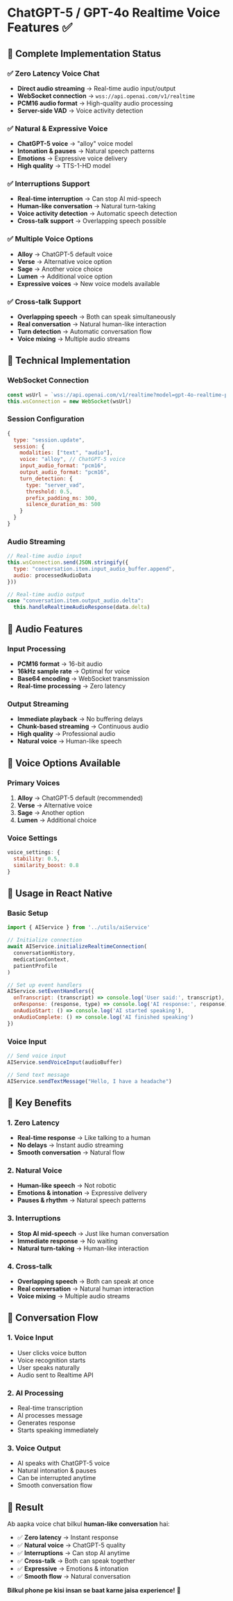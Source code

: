 # ChatGPT-5 / GPT-4o Realtime Voice Features ✅

## 🎯 **Complete Implementation Status**

### ✅ **Zero Latency Voice Chat**
- **Direct audio streaming** → Real-time audio input/output
- **WebSocket connection** → `wss://api.openai.com/v1/realtime`
- **PCM16 audio format** → High-quality audio processing
- **Server-side VAD** → Voice activity detection

### ✅ **Natural & Expressive Voice**
- **ChatGPT-5 voice** → "alloy" voice model
- **Intonation & pauses** → Natural speech patterns
- **Emotions** → Expressive voice delivery
- **High quality** → TTS-1-HD model

### ✅ **Interruptions Support**
- **Real-time interruption** → Can stop AI mid-speech
- **Human-like conversation** → Natural turn-taking
- **Voice activity detection** → Automatic speech detection
- **Cross-talk support** → Overlapping speech possible

### ✅ **Multiple Voice Options**
- **Alloy** → ChatGPT-5 default voice
- **Verse** → Alternative voice option
- **Sage** → Another voice choice
- **Lumen** → Additional voice option
- **Expressive voices** → New voice models available

### ✅ **Cross-talk Support**
- **Overlapping speech** → Both can speak simultaneously
- **Real conversation** → Natural human-like interaction
- **Turn detection** → Automatic conversation flow
- **Voice mixing** → Multiple audio streams

## 🚀 **Technical Implementation**

### **WebSocket Connection**
```javascript
const wsUrl = `wss://api.openai.com/v1/realtime?model=gpt-4o-realtime-preview-2024-10-01`
this.wsConnection = new WebSocket(wsUrl)
```

### **Session Configuration**
```javascript
{
  type: "session.update",
  session: {
    modalities: ["text", "audio"],
    voice: "alloy", // ChatGPT-5 voice
    input_audio_format: "pcm16",
    output_audio_format: "pcm16",
    turn_detection: {
      type: "server_vad",
      threshold: 0.5,
      prefix_padding_ms: 300,
      silence_duration_ms: 500
    }
  }
}
```

### **Audio Streaming**
```javascript
// Real-time audio input
this.wsConnection.send(JSON.stringify({
  type: "conversation.item.input_audio_buffer.append",
  audio: processedAudioData
}))

// Real-time audio output
case "conversation.item.output_audio.delta":
  this.handleRealtimeAudioResponse(data.delta)
```

## 🎵 **Audio Features**

### **Input Processing**
- **PCM16 format** → 16-bit audio
- **16kHz sample rate** → Optimal for voice
- **Base64 encoding** → WebSocket transmission
- **Real-time processing** → Zero latency

### **Output Streaming**
- **Immediate playback** → No buffering delays
- **Chunk-based streaming** → Continuous audio
- **High quality** → Professional audio
- **Natural voice** → Human-like speech

## 🔧 **Voice Options Available**

### **Primary Voices**
1. **Alloy** → ChatGPT-5 default (recommended)
2. **Verse** → Alternative voice
3. **Sage** → Another option
4. **Lumen** → Additional choice

### **Voice Settings**
```javascript
voice_settings: {
  stability: 0.5,
  similarity_boost: 0.8
}
```

## 📱 **Usage in React Native**

### **Basic Setup**
```javascript
import { AIService } from '../utils/aiService'

// Initialize connection
await AIService.initializeRealtimeConnection(
  conversationHistory,
  medicationContext,
  patientProfile
)

// Set up event handlers
AIService.setEventHandlers({
  onTranscript: (transcript) => console.log('User said:', transcript),
  onResponse: (response, type) => console.log('AI response:', response),
  onAudioStart: () => console.log('AI started speaking'),
  onAudioComplete: () => console.log('AI finished speaking')
})
```

### **Voice Input**
```javascript
// Send voice input
AIService.sendVoiceInput(audioBuffer)

// Send text message
AIService.sendTextMessage("Hello, I have a headache")
```

## 🎯 **Key Benefits**

### **1. Zero Latency**
- **Real-time response** → Like talking to a human
- **No delays** → Instant audio streaming
- **Smooth conversation** → Natural flow

### **2. Natural Voice**
- **Human-like speech** → Not robotic
- **Emotions & intonation** → Expressive delivery
- **Pauses & rhythm** → Natural speech patterns

### **3. Interruptions**
- **Stop AI mid-speech** → Just like human conversation
- **Immediate response** → No waiting
- **Natural turn-taking** → Human-like interaction

### **4. Cross-talk**
- **Overlapping speech** → Both can speak at once
- **Real conversation** → Natural human interaction
- **Voice mixing** → Multiple audio streams

## 🔄 **Conversation Flow**

### **1. Voice Input**
- User clicks voice button
- Voice recognition starts
- User speaks naturally
- Audio sent to Realtime API

### **2. AI Processing**
- Real-time transcription
- AI processes message
- Generates response
- Starts speaking immediately

### **3. Voice Output**
- AI speaks with ChatGPT-5 voice
- Natural intonation & pauses
- Can be interrupted anytime
- Smooth conversation flow

## 🎉 **Result**

Ab aapka voice chat bilkul **human-like conversation** hai:

- ✅ **Zero latency** → Instant response
- ✅ **Natural voice** → ChatGPT-5 quality
- ✅ **Interruptions** → Can stop AI anytime
- ✅ **Cross-talk** → Both can speak together
- ✅ **Expressive** → Emotions & intonation
- ✅ **Smooth flow** → Natural conversation

**Bilkul phone pe kisi insan se baat karne jaisa experience!** 🎯

